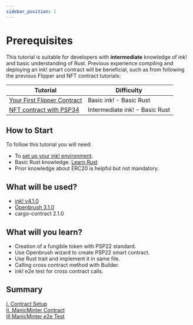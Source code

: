 ```yaml
---
sidebar_position: 1
---
```


# Prerequisites
This tutorial is suitable for developers with **intermediate** knowledge of ink! and basic understanding of Rust. Previous experience compiling and deploying an ink! smart contract will be beneficial, such as from following the previous Flipper and NFT contract tutorials:

| Tutorial                                                                   | Difficulty                     |
|----------------------------------------------------------------------------|--------------------------------|
| [Your First Flipper Contract](../flipper-contract/flipper.md)              | Basic ink! -  Basic Rust       |
| [NFT contract with PSP34](../nft/nft.md)              | Intermediate ink! -  Basic Rust       |          


## How to Start
To follow this tutorial you will need:
- To [set up your ink! environment](/docs/build/build-on-layer-1/environment/ink_environment.md).
- Basic Rust knowledge. [Learn Rust](https://www.rust-lang.org/learn)
- Prior knowledge about ERC20 is helpful but not mandatory.

## What will be used?
- [ink! v4.1.0](https://github.com/paritytech/ink/tree/v4.0.0)   
- [Openbrush 3.1.0](https://github.com/727-Ventures/openbrush-contracts/tree/3.0.0)
- cargo-contract 2.1.0
  
## What will you learn?
- Creation of a fungible token with PSP22 standard.
- Use Openbrush wizard to create PSP22 smart contract.
- Use Rust trait and implement it in same file.
- Calling cross contract method with Builder.
- ink! e2e test for cross contract calls.

## Summary
[I. Contract Setup](./manic-setup.md)   
[II. ManicMinter Contract](./manic-contract.md)   
[III ManicMinter e2e Test](./manic-e2e.md)   
